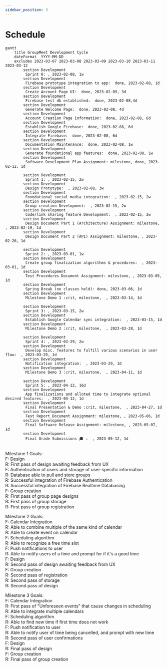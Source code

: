 ```yaml
---
sidebar_position: 3
---
```


# Schedule

```mermaid
gantt
    title GroupMeet Development Cycle
    dateFormat  YYYY-MM-DD
    excludes 2023-03-07 2023-03-08 2023-03-09 2023-03-10 2023-03-11 2023-03-12
        section Development 
         Sprint 0: , 2023-02-08, 1w
        section Development 
         Firebase prototype integration to app:  done, 2023-02-08, 1d
        section Development 
         Create Account Page UI:  done, 2023-02-09, 3d
        section Development 
         Firebase test db established:  done, 2023-02-08,4d
        section Development 
         Generate Welcome Page:  done, 2023-02-08, 4d
        section Development 
         Account Creation Page information:  done, 2023-02-08, 6d
        section Development 
         Establish Google Firebase:  done, 2023-02-08, 6d
        section Development 
         Integrate Firebase:  done, 2023-02-08, 6d
        section Development 
         Documentation Maintenance:  done, 2023-02-08, 1w
        section Development 
         Generate foundational app features:  done, 2023-02-08, 1w
        section Development 
         Software Development Plan Assignment: milestone, done, 2023-02-12, 1d
         
        section Development 
         Sprint 1: , 2023-02-15, 2w
        section Development 
         Design Prototype:  , 2023-02-08, 3w
        section Development 
         Foundational social media integration:  , 2023-02-15, 2w
        section Development 
         Group creation Development:  , 2023-02-15, 2w
        section Development 
         Code/link sharing feature Development:  , 2023-02-15, 2w
        section Development 
         Design Document Part 1 (Architecture) Assignment: milestone, , 2023-02-19, 1d
        section Development 
         Design Document Part 2 (API) Assignment: milestone, , 2023-02-26, 1d
         
        section Development 
         Sprint 2: , 2023-03-01, 1w
        section Development 
         Create group finalization algorithms & procedures:  , 2023-03-01, 1d
        section Development 
         Test Procedures Document Assignment: milestone, , 2023-03-05, 1d
        section Development 
         Spring Break (no classes held): done, 2023-03-06, 1d
        section Development 
         Milestone Demo 1 :crit, milestone,  , 2023-03-14, 1d
         
        section Development 
         Sprint 3: , 2023-03-15, 2w
        section Development 
         Establish Google Calendar sync integration:  , 2023-03-15, 1d
        section Development 
         Milestone Demo 2 :crit, milestone,  , 2023-03-28, 1d
         
        section Development 
         Sprint 4: , 2023-03-29, 2w
        section Development 
         Develop misc. features to fulfill various scenarios in user flow:  , 2023-03-29, 1d
        section Development 
         Notification integration:  , 2023-03-29, 1d
        section Development 
         Milestone Demo 3 :crit, milestone,  , 2023-04-11, 1d
         
        section Development 
         Sprint 5: , 2023-04-12, 16d
        section Development 
         App finalizations and alloted time to integrate optional desired features:  , 2023-04-12, 1d
        section Development 
         Final Presentation & Demo :crit, milestone,  , 2023-04-27, 1d
        section Development 
         Test Report Document Assignment: milestone, , 2023-05-06, 1d
        section Development 
         Final Software Release Assignment: milestone, , 2023-05-07, 1d
        section Development 
         Final Grade Submissions 🎓 :  , 2023-05-12, 1d
        
```
Milestone 1 Goals:<br/>
 F: Design<br/>
 R: First pass of design awaiting feedback from UX<br/>
 F: Authentication of users and storage of user-specific information<br/>
 R: Database able to pull and store groups<br/>
 R: Successful integration of Firebase Authentication<br/>
 R: Successful integration of Firebase Realtime Databasing<br/>
 F: Group creation<br/>
 R: First pass of group page designs<br/>
 R: First pass of group storage<br/>
 R: First pass of group registration <br/>

Milestone 2 Goals:<br/>
 F: Calendar Integration<br/>
 R: Able to combine multiple of the same kind of calendar<br/>
 R: Able to create event on calendar<br/>
 F: Scheduling algorithm<br/>
 R: Able to recognize a free time slot<br/>
 F: Push notifications to user<br/>
 R: Able to notify users of a time and prompt for if it's a good time<br/>
 F: Design<br/>
 R: Second pass of design awaiting feedback from UX<br/>
 F: Group creation<br/>
 R: Second pass of registration<br/>
 R: Second pass of storage<br/>
 R: Second pass of design<br/>

Milestone 3 Goals:<br/>
 F: Calendar Integration<br/>
 R: First pass of "Unforeseen events" that cause changes in scheduling<br/>
 R: Able to integrate multiple calendars<br/>
 F: Scheduling algorithm<br/>
 R: Able to find new time if first time does not work<br/>
 F: Push notification to user<br/>
 R: Able to notify user of time being cancelled, and prompt with new time<br/>
 R: Second pass of user confirmations<br/>
 F: Design<br/>
 R: Final pass of design<br/>
 F: Group creation<br/>
 R: Final pass of group creation<br/>
